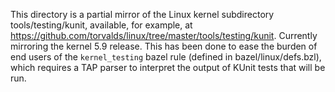 This directory is a partial mirror of the Linux kernel subdirectory tools/testing/kunit, available, for example, at https://github.com/torvalds/linux/tree/master/tools/testing/kunit. Currently mirroring the kernel 5.9 release.
This has been done to ease the burden of end users of the `kernel_testing` bazel rule (defined in bazel/linux/defs.bzl), which requires a TAP parser to interpret the output of KUnit tests that will be run.
